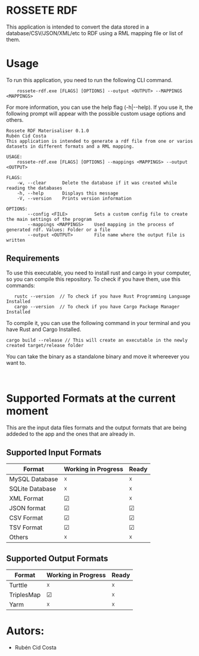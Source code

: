 # ROSSETE RDF

This application is intended to convert the data stored in a database/CSV/JSON/XML/etc to RDF using a RML mapping file or list of them.
<br>

# Usage

To run this application, you need to run the following CLI command.
```
    rossete-rdf.exe [FLAGS] [OPTIONS] --output <OUTPUT> --MAPPINGS <MAPPINGS>
```

For more information, you can use the help flag (-h|--help). If you use it,
the following prompt will appear with the possible custom usage options and others.
```
Rossete RDF Materisaliser 0.1.0
Rubén Cid Costa
This application is intended to generate a rdf file from one or varios datasets in different formats and a RML mapping.

USAGE:
    rossete-rdf.exe [FLAGS] [OPTIONS] --mappings <MAPPINGS> --output <OUTPUT>

FLAGS:
    -w, --clear      Delete the database if it was created while reading the databases
    -h, --help       Displays this message
    -V, --version    Prints version information

OPTIONS:
        --config <FILE>          Sets a custom config file to create the main settings of the program
        --mappings <MAPPINGS>    Used mapping in the process of generated rdf. Values: Folder or a file
        --output <OUTPUT>        File name where the output file is written
```

## Requirements
To use this executable, you need to install rust and cargo in your computer, so you can compile this repository.
To check if you have them, use this commands:
```
   rustc --version  // To check if you have Rust Programming Language Installed
   cargo --version  // To check if you have Cargo Package Manager Installed
```

To compile it, you can use the following command in  your terminal and you have Rust and Cargo Installed. 

```
cargo build --release // This will create an executable in the newly created target/release folder
```
You can take the binary as a standalone binary and move it whereever you want to.

<br>

# Supported Formats at the current moment
This are the input data files formats and the  output formats that are being addeded to the app and the ones
that are already in.

## Supported Input Formats

| Format           | Working in Progress  | Ready     |
|------------------|----------------------|-----------|
| MySQL Database   |  &#x2613;            |  &#x2613; |    
| SQLite Database  |  &#x2613;            |  &#x2613; |    
| XML Format       |  &#x2611;            |  &#x2613; |
| JSON format      |  &#x2611;            |  &#x2611; |
| CSV Format       |  &#x2611;            |  &#x2611; |
| TSV Format       |  &#x2611;            |  &#x2611; |
| Others           |  &#x2613;            |  &#x2613; |

## Supported Output Formats

| Format           | Working in Progress  | Ready     |
|------------------|----------------------|-----------|
| Turttle          |  &#x2613;            |  &#x2613; |    
| TriplesMap       |  &#x2611;            |  &#x2613; |    
| Yarm             |  &#x2613;            |  &#x2613; |

# Autors:

- Rubén Cid Costa
